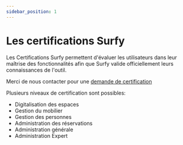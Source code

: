 ```yaml
---
sidebar_position: 1
---
```


# Les certifications Surfy

Les Certifications Surfy permettent d'évaluer les utilisateurs dans leur maîtrise des fonctionnalités afin que Surfy valide officiellement leurs connaissances de l'outil.

Merci de nous contacter pour une [demande de certification](https://www.surfy.pro/contact)

Plusieurs niveaux de certification sont possibles:

-   Digitalisation des espaces
-   Gestion du mobilier
-   Gestion des personnes
-   Administration des réservations
-   Administration générale
-   Administration Expert
